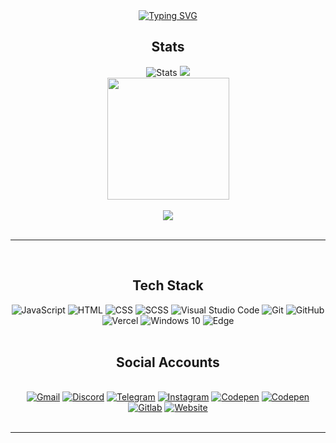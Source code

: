 <div align="center" class="readmePage">
	<div class="introText">
		<a href="https://git.io/typing-svg">
			<img src="https://readme-typing-svg.demolab.com?font=Bungee&size=24&pause=500&color=FFFFFF&random=false&width=435&height=50&center=true&vCenter=true&lines=Hi+there!+I'm+Kanan.;I'm+Front-End+Developer." alt="Typing SVG" />
		</a>
	</div>
	<div align="center" class="githubStats">
		<h2>Stats</h2>
    	<img src="https://github-profile-summary-cards.vercel.app/api/cards/stats?username=kanansnote&theme=maroongold" alt="Stats">
    	<img src="https://github-profile-summary-cards.vercel.app/api/cards/repos-per-language?username=kanansnote&theme=maroongold">
		<br>
		<img src="https://github-profile-summary-cards.vercel.app/api/cards/profile-details?username=kanansnote&theme=maroongold" height="195"><br><br>
		<img src="https://visitcount.itsvg.in/api?id=kanansnote&label=Profile%20Views&color=2&icon=8&pretty=false"><br><br>
		<hr>
	</div>
	<div class="techStack"><br>
		<h2>Tech Stack</h2>
		<img alt="JavaScript" src="https://img.shields.io/badge/JavaScript%20-%23323330.svg?&style=flat&logo=javascript&logoColor=%23F7DF1E"/>
		<img alt="HTML" src="https://img.shields.io/badge/HTML%20-%23E34F26.svg?&style=flat&logo=html5&logoColor=white"/>
		<img alt="CSS" src="https://img.shields.io/badge/CSS%20-%231572B6.svg?&style=flat&logo=css3&logoColor=white"/>
		<img alt="SCSS" src="https://img.shields.io/badge/SCSS-hotpink.svg?style=flat&logo=SASS&logoColor=white"/>
		<img alt="Visual Studio Code" src="https://img.shields.io/badge/Visual%20Studio%20Code-0078d7.svg?style=flat&logo=visual-studio-code&logoColor=white"/>
		<img alt="Git" src="https://img.shields.io/badge/Git-%23F05033.svg?style=flat&logo=git&logoColor=white"/>
		<img alt="GitHub" src="https://img.shields.io/badge/GitHub-%23121011.svg?style=flat&logo=github&logoColor=white"/>
		<img alt="Vercel" src="https://img.shields.io/badge/Vercel-%23000000.svg?style=flat&logo=vercel&logoColor=white">
		<img alt="Windows 10" src="https://img.shields.io/badge/Windows_10-0078D6?style=flat&logo=windows&logoColor=white"/>
		<img alt="Edge" src="https://img.shields.io/badge/Edge-0078D7?style=flat&logo=Microsoft-Edge&logoColor=white"/><br><br>
	</div>
	<div class="contactDetails">
		<h2>Social Accounts</h2>
		<br>
		<a href="mailto:kanansnote@gmail.com">
        	<img src="https://img.shields.io/badge/Gmail-D14836?style=flat&logo=gmail&logoColor=white" alt="Gmail"></a>
		<a href="https://discord.com/users/kanansnote">
        	<img src="https://img.shields.io/badge/Discord-%235865F2.svg?style=flat&logo=discord&logoColor=white" alt="Discord"></a>
    	<a href="https://t.me/kanansnote">
        	<img src="https://img.shields.io/badge/Telegram-2CA5E0?style=flat&logo=telegram&logoColor=white" alt="Telegram"></a>
    	<a href="https://www.instagram.com/kanansnote">
        	<img src="https://img.shields.io/badge/Instagram-%23E4405F.svg?style=flat&logo=Instagram&logoColor=white" alt="Instagram"></a>	
    	<a href="https://www.linkedin.com/in/kanannuruyev">
        	<img src="https://img.shields.io/badge/LinkedIn-%230077B5.svg?style=flat&logo=linkedin&logoColor=white" alt="Codepen"></a>
    	<a href="https://codepen.io/kanansnote">
        	<img src="https://img.shields.io/badge/Codepen-000000?style=flat&logo=codepen&logoColor=white" alt="Codepen"></a>
    	<a href="https://codepen.io/kanansnote">
        	<img src="https://img.shields.io/badge/Gitlab-%23181717.svg?style=flat&logo=gitlab&logoColor=white" alt="Gitlab"></a>
    	<a href="https://kanansnote.vercel.app/">
        	<img src="https://img.shields.io/badge/Website-97781a" alt="Website"></a>
	</div>
	<br>
	<hr>
</div>